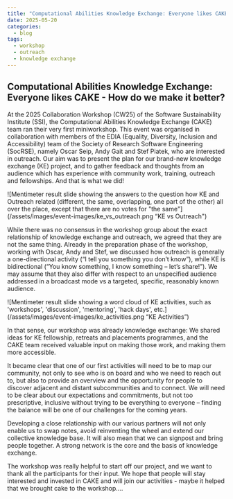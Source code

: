 ```yaml
---
title: "Computational Abilities Knowledge Exchange: Everyone likes CAKE - How do we make it better? "
date: 2025-05-20
categories:
  - blog
tags:
  - workshop
  - outreach
  - knowledge exchange
---
```



## Computational Abilities Knowledge Exchange: Everyone likes CAKE - How do we make it better? 

At the 2025 Collaboration Workshop (CW25) of the Software Sustainability Institute (SSI), the Computational Abilities Knowledge Exchange (CAKE) team ran their very first miniworkshop. This event was organised in collaboration with members of the EDIA (Equality, Diversity, Inclusion and Accessibility) team of the Society of Research Software Engineering (SocRSE), namely Oscar Seip, Andy Gait and Stef Piatek, who are interested in outreach. Our aim was to present the plan for our brand-new knowledge exchange (KE) project, and to gather feedback and thoughts from an audience which has experience with community work, training, outreach and fellowships. And that is what we did!

![Mentimeter result slide showing the answers to the question how KE and Outreach related (different, the same, overlapping, one part of the other) all over the place, except that there are no votes for "the same"](/assets/images/event-images/ke_vs_outreach.png “KE vs Outreach")

While there was no consensus in the workshop group about the exact relationship of knowledge exchange and outreach, we agreed that they are not the same thing. Already in the preparation phase of the workshop, working with Oscar, Andy and Stef, we discussed how outreach is generally a one-directional activity (“I tell you something you don’t know”), while KE is bidirectional (“You know something, I know something – let’s share!”). We may assume that they also differ with respect to an unspecified audience addressed in a broadcast mode vs a targeted, specific, reasonably known audience. 

![Mentimeter result slide showing a word cloud of KE activities, such as 'workshops', 'discussion',  'mentoring', 'hack days', etc.](/assets/images/event-images/ke_activities.png “KE Activities”)

In that sense, our workshop was already knowledge exchange: We shared ideas for KE fellowship, retreats and placements programmes, and the CAKE team received valuable input on making those work, and making them more accessible.

It became clear that one of our first activities will need to be to map our community, not only to see who is on board and who we need to reach out to, but also to provide an overview and the opportunity for people to discover adjacent and distant subcommunities and to connect. We will need to be clear about our expectations and commitments, but not too prescriptive, inclusive without trying to be everything to everyone – finding the balance will be one of our challenges for the coming years. 

Developing a close relationship with our various partners will not only enable us to swap notes, avoid reinventing the wheel and extend our collective knowledge base. It will also mean that we can signpost and bring people together. A strong network is the core and the basis of knowledge exchange.

The workshop was really helpful to start off our project, and we want to thank all the participants for their input. We hope that people will stay interested and invested in CAKE and will join our activities - maybe it helped that we brought cake to the workshop….

